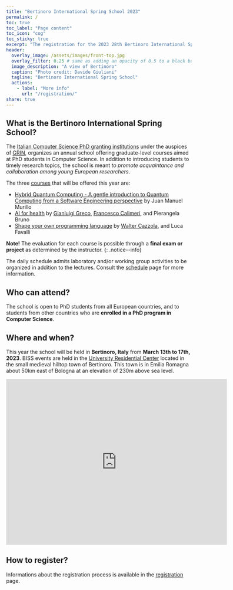 ```yaml
---
title: "Bertinoro International Spring School 2023"
permalink: /
toc: true
toc_label: "Page content"
toc_icon: "cog"
toc_sticky: true
excerpt: "The registration for the 2023 28th Bertinoro International Spring School edition is closed!"
header:
  overlay_image: /assets/images/front-top.jpg
  overlay_filter: 0.25 # same as adding an opacity of 0.5 to a black background
  image_description: "A view of Bertinoro"
  caption: "Photo credit: Davide Giuliani"
  tagline: "Bertinoro International Spring School"
  actions:
    - label: "More info"
      url: "/registration/"
share: true
---
```


## What is the Bertinoro International Spring School?

The [Italian Computer Science PhD granting institutions](http://www.disi.unige.it/dottorato/coordinamento/) under the auspices of [GRIN](http://www.grin-informatica.it/), organizes an annual school offering graduate-level courses aimed at PhD students in Computer Science.
In addition to introducing students to timely research topics, the school is meant _to promote acquaintance and collaboration among young European researchers_.

The three [courses](courses) that will be offered this year are:

* [Hybrid Quantum Computing - A gentle introduction to Quantum Computing from a Software Engineering perspective](courses#hybrid-quantum-computing) by Juan Manuel Murillo
* [AI for health](courses#ai-for-health) by [Gianluigi Greco](https://www.mat.unical.it/~ggreco/), [Francesco Calimeri](https://www.mat.unical.it/calimeri/), and Pierangela Bruno
* [Shape your own programming language](courses#shape-your-own-programming-language) by [Walter Cazzola](https://cazzola.di.unimi.it/), and Luca Favalli

**Note!** The evaluation for each course is possible through a **final exam or project** as determined by the instructor.
{: .notice--info}

The daily schedule admits laboratory and/or working group activities to be organized in addition to the lectures.
Consult the [schedule](schedule) page for more information.

## Who can attend?

The school is open to PhD students from all European countries, and to students from other countries who are **enrolled in a PhD program in Computer Science**.

## Where and when?

This year the school will be held in **Bertinoro, Italy** from **March 13th to 17th, 2023**.
BISS events are held in the [University Residential Center](https://www.ceub.it/location/?lang=en) located in the small medieval hilltop town of Bertinoro. 
This town is in Emilia Romagna about 50km east of Bologna at an elevation of 230m above sea level.

<iframe src="https://www.google.com/maps/embed?pb=!1m18!1m12!1m3!1d2862.888993382674!2d12.131010015738331!3d44.14753342834179!2m3!1f0!2f0!3f0!3m2!1i1024!2i768!4f13.1!3m3!1m2!1s0x132ca6e9de635fa7%3A0xb7cdfe60f2c86210!2sCEUB%20Bertinoro!5e0!3m2!1sit!2sit!4v1676035800907!5m2!1sit!2sit" width="600" height="450" style="border:0;" allowfullscreen="" loading="lazy" referrerpolicy="no-referrer-when-downgrade"></iframe>

## How to register?

Informations about the registration process is available in the [registration](registration) page.
